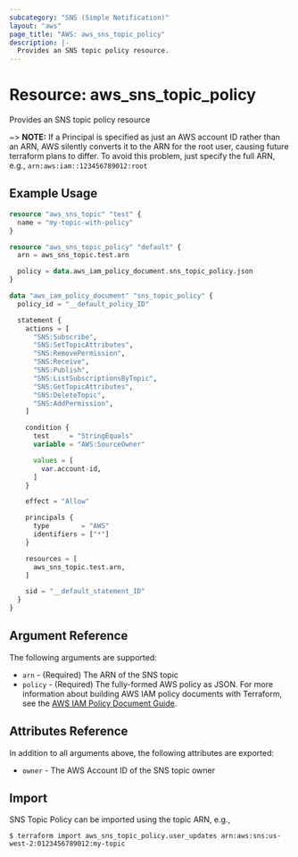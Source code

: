 ```yaml
---
subcategory: "SNS (Simple Notification)"
layout: "aws"
page_title: "AWS: aws_sns_topic_policy"
description: |-
  Provides an SNS topic policy resource.
---
```


# Resource: aws_sns_topic_policy

Provides an SNS topic policy resource

~> **NOTE:** If a Principal is specified as just an AWS account ID rather than an ARN, AWS silently converts it to the ARN for the root user, causing future terraform plans to differ. To avoid this problem, just specify the full ARN, e.g., `arn:aws:iam::123456789012:root`

## Example Usage

```terraform
resource "aws_sns_topic" "test" {
  name = "my-topic-with-policy"
}

resource "aws_sns_topic_policy" "default" {
  arn = aws_sns_topic.test.arn

  policy = data.aws_iam_policy_document.sns_topic_policy.json
}

data "aws_iam_policy_document" "sns_topic_policy" {
  policy_id = "__default_policy_ID"

  statement {
    actions = [
      "SNS:Subscribe",
      "SNS:SetTopicAttributes",
      "SNS:RemovePermission",
      "SNS:Receive",
      "SNS:Publish",
      "SNS:ListSubscriptionsByTopic",
      "SNS:GetTopicAttributes",
      "SNS:DeleteTopic",
      "SNS:AddPermission",
    ]

    condition {
      test     = "StringEquals"
      variable = "AWS:SourceOwner"

      values = [
        var.account-id,
      ]
    }

    effect = "Allow"

    principals {
      type        = "AWS"
      identifiers = ["*"]
    }

    resources = [
      aws_sns_topic.test.arn,
    ]

    sid = "__default_statement_ID"
  }
}
```

## Argument Reference

The following arguments are supported:

* `arn` - (Required) The ARN of the SNS topic
* `policy` - (Required) The fully-formed AWS policy as JSON. For more information about building AWS IAM policy documents with Terraform, see the [AWS IAM Policy Document Guide](https://learn.hashicorp.com/terraform/aws/iam-policy).

## Attributes Reference

In addition to all arguments above, the following attributes are exported:

* `owner` - The AWS Account ID of the SNS topic owner

## Import

SNS Topic Policy can be imported using the topic ARN, e.g.,

```
$ terraform import aws_sns_topic_policy.user_updates arn:aws:sns:us-west-2:0123456789012:my-topic
```
